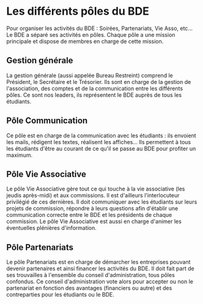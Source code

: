 # Les différents pôles du BDE

Pour organiser les activités du BDE : Soirées, Partenariats, Vie Asso, etc... Le BDE a séparé ses activités en pôles.
Chaque pôle a une mission principale et dispose de membres en charge de cette mission.

## Gestion générale

La gestion générale (aussi appelée Bureau Restreint) comprend le Président, le Secrétaire et le Trésorier.
Ils sont en charge de la gestion de l'association, des comptes et de la communication entre les différents pôles.
Ce sont nos leaders, ils représentent le BDE auprès de tous les étudiants.

## Pôle Communication

Ce pôle est en charge de la communication avec les étudiants : ils envoient les mails, rédigent les textes, réalisent les affiches...
Ils permettent à tous les étudiants d'être au courant de ce qu'il se passe au BDE pour profiter un maximum.

## Pôle Vie Associative

Le pôle Vie Associative gère tout ce qui touche à la vie associative (les jeudis après-midi) et aux commissions. Il est d'ailleurs l'interlocuteur privilégié de ces dernières.
Il doit communiquer avec les étudiants sur leurs projets de commission, répondre à leurs questions afin d'établir une communication correcte entre le BDE et les présidents de chaque commission.
Le pôle Vie Associative est aussi en charge d'animer les éventuelles plénières d'information.

## Pôle Partenariats

Le pôle Partenariats est en charge de démarcher les entreprises pouvant devenir partenaires et ainsi financer les activités du BDE.
Il doit fait part de ses trouvailles à l'ensemble du conseil d'administration, tous pôles confondus.
Ce conseil d'administration vote alors pour accepter ou non le partenariat en fonction des avantages (financiers ou autre) et des contreparties pour les étudiants ou le BDE.
